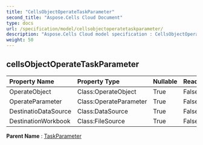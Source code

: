 ```yaml
---
title: "CellsObjectOperateTaskParameter"
second_title: "Aspose.Cells Cloud Document"
type: docs
url: /specification/model/cellsobjectoperatetaskparameter/
description: "Aspose.Cells Cloud model specification : CellsObjectOperateTaskParameter. Effortlessly handle Excel and other spreadsheet documents with features like opening, generating, editing, splitting, merging, comparing, and converting."
weight: 50
---
```


## **cellsObjectOperateTaskParameter**

 

| Property Name | Property Type | Nullable |  ReadOnly | DefaultValue | Description | 
| :- | :- | :- |:- |  :- | :- |
| OperateObject | Class:OperateObject | True |  False |  |  |  
| OperateParameter | Class:OperateParameter | True |  False |  |  |  
| DestinatioDataSource | Class:DataSource | True |  False |  |  |  
| DestinationWorkbook | Class:FileSource | True |  False |  |  |  

**Parent Name** : [TaskParameter](taskparameter)

